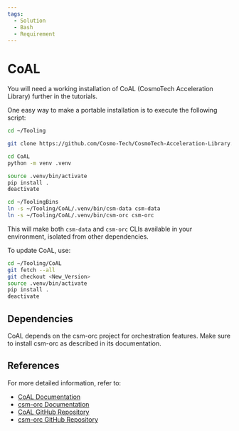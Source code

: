 ```yaml
---
tags:
  - Solution
  - Bash
  - Requirement
---
```

# CoAL

You will need a working installation of CoAL (CosmoTech Acceleration Library) further in the tutorials.

One easy way to make a portable installation is to execute the following script:

```bash title="Portable CoAL install"
cd ~/Tooling

git clone https://github.com/Cosmo-Tech/CosmoTech-Acceleration-Library.git CoAL

cd CoAL
python -m venv .venv

source .venv/bin/activate
pip install .
deactivate

cd ~/ToolingBins
ln -s ~/Tooling/CoAL/.venv/bin/csm-data csm-data
ln -s ~/Tooling/CoAL/.venv/bin/csm-orc csm-orc
```

This will make both `csm-data` and `csm-orc` CLIs available in your environment, isolated from other dependencies.

To update CoAL, use:

```bash title="Update CoAL"
cd ~/Tooling/CoAL
git fetch --all
git checkout <New_Version>
source .venv/bin/activate
pip install .
deactivate
```

## Dependencies

CoAL depends on the csm-orc project for orchestration features. Make sure to install csm-orc as described in its documentation.

## References

For more detailed information, refer to:

* [CoAL Documentation](https://cosmo-tech.github.io/CosmoTech-Acceleration-Library/)
* [csm-orc Documentation](https://cosmo-tech.github.io/run-orchestrator/)
* [CoAL GitHub Repository](https://github.com/Cosmo-Tech/CosmoTech-Acceleration-Library)
* [csm-orc GitHub Repository](https://github.com/Cosmo-Tech/run-orchestrator)
